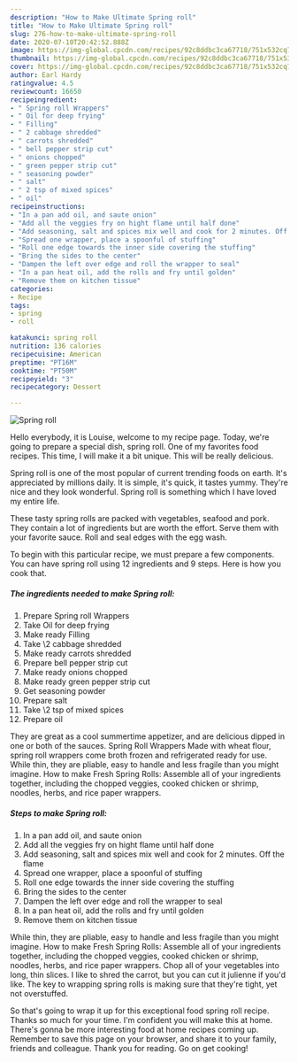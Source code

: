 ```yaml
---
description: "How to Make Ultimate Spring roll"
title: "How to Make Ultimate Spring roll"
slug: 276-how-to-make-ultimate-spring-roll
date: 2020-07-10T20:42:52.888Z
image: https://img-global.cpcdn.com/recipes/92c8ddbc3ca67718/751x532cq70/spring-roll-recipe-main-photo.jpg
thumbnail: https://img-global.cpcdn.com/recipes/92c8ddbc3ca67718/751x532cq70/spring-roll-recipe-main-photo.jpg
cover: https://img-global.cpcdn.com/recipes/92c8ddbc3ca67718/751x532cq70/spring-roll-recipe-main-photo.jpg
author: Earl Hardy
ratingvalue: 4.5
reviewcount: 16650
recipeingredient:
- " Spring roll Wrappers"
- " Oil for deep frying"
- " Filling"
- " 2 cabbage shredded"
- " carrots shredded"
- " bell pepper strip cut"
- " onions chopped"
- " green pepper strip cut"
- " seasoning powder"
- " salt"
- " 2 tsp of mixed spices"
- " oil"
recipeinstructions:
- "In a pan add oil, and saute onion"
- "Add all the veggies fry on hight flame until half done"
- "Add seasoning, salt and spices mix well and cook for 2 minutes. Off the flame"
- "Spread one wrapper, place a spoonful of stuffing"
- "Roll one edge towards the inner side covering the stuffing"
- "Bring the sides to the center"
- "Dampen the left over edge and roll the wrapper to seal"
- "In a pan heat oil, add the rolls and fry until golden"
- "Remove them on kitchen tissue"
categories:
- Recipe
tags:
- spring
- roll

katakunci: spring roll 
nutrition: 136 calories
recipecuisine: American
preptime: "PT16M"
cooktime: "PT50M"
recipeyield: "3"
recipecategory: Dessert

---
```



![Spring roll](https://img-global.cpcdn.com/recipes/92c8ddbc3ca67718/751x532cq70/spring-roll-recipe-main-photo.jpg)

Hello everybody, it is Louise, welcome to my recipe page. Today, we're going to prepare a special dish, spring roll. One of my favorites food recipes. This time, I will make it a bit unique. This will be really delicious.

Spring roll is one of the most popular of current trending foods on earth. It's appreciated by millions daily. It is simple, it's quick, it tastes yummy. They're nice and they look wonderful. Spring roll is something which I have loved my entire life.

These tasty spring rolls are packed with vegetables, seafood and pork. They contain a lot of ingredients but are worth the effort. Serve them with your favorite sauce. Roll and seal edges with the egg wash.


To begin with this particular recipe, we must prepare a few components. You can have spring roll using 12 ingredients and 9 steps. Here is how you cook that.

<!--inarticleads1-->

##### The ingredients needed to make Spring roll:

1. Prepare  Spring roll Wrappers
1. Take  Oil for deep frying
1. Make ready  Filling
1. Take  \2 cabbage shredded
1. Make ready  carrots shredded
1. Prepare  bell pepper strip cut
1. Make ready  onions chopped
1. Make ready  green pepper strip cut
1. Get  seasoning powder
1. Prepare  salt
1. Take  \2 tsp of mixed spices
1. Prepare  oil


They are great as a cool summertime appetizer, and are delicious dipped in one or both of the sauces. Spring Roll Wrappers Made with wheat flour, spring roll wrappers come broth frozen and refrigerated ready for use. While thin, they are pliable, easy to handle and less fragile than you might imagine. How to make Fresh Spring Rolls: Assemble all of your ingredients together, including the chopped veggies, cooked chicken or shrimp, noodles, herbs, and rice paper wrappers. 

<!--inarticleads2-->

##### Steps to make Spring roll:

1. In a pan add oil, and saute onion
1. Add all the veggies fry on hight flame until half done
1. Add seasoning, salt and spices mix well and cook for 2 minutes. Off the flame
1. Spread one wrapper, place a spoonful of stuffing
1. Roll one edge towards the inner side covering the stuffing
1. Bring the sides to the center
1. Dampen the left over edge and roll the wrapper to seal
1. In a pan heat oil, add the rolls and fry until golden
1. Remove them on kitchen tissue


While thin, they are pliable, easy to handle and less fragile than you might imagine. How to make Fresh Spring Rolls: Assemble all of your ingredients together, including the chopped veggies, cooked chicken or shrimp, noodles, herbs, and rice paper wrappers. Chop all of your vegetables into long, thin slices. I like to shred the carrot, but you can cut it julienne if you&#39;d like. The key to wrapping spring rolls is making sure that they&#39;re tight, yet not overstuffed. 

So that's going to wrap it up for this exceptional food spring roll recipe. Thanks so much for your time. I'm confident you will make this at home. There's gonna be more interesting food at home recipes coming up. Remember to save this page on your browser, and share it to your family, friends and colleague. Thank you for reading. Go on get cooking!
